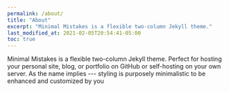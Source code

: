 ```yaml
---
permalink: /about/
title: "About"
excerpt: "Minimal Mistakes is a flexible two-column Jekyll theme."
last_modified_at: 2021-02-05T20:54:41-05:00
toc: true
---
```


Minimal Mistakes is a flexible two-column Jekyll theme. Perfect for hosting your personal site, blog, or portfolio on GitHub or self-hosting on your own server. As the name implies --- styling is purposely minimalistic to be enhanced and customized by you